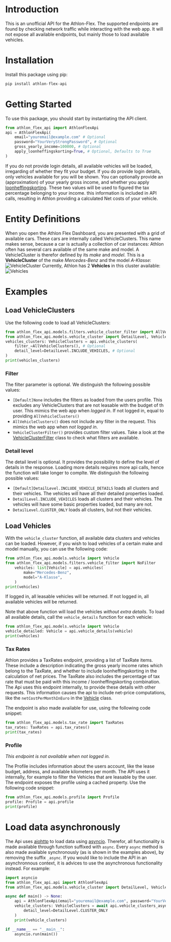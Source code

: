 # Introduction

This is an unofficial API for the Athlon-Flex. The supported endpoints are found by checking network traffic while interacting with the web app. It will not expose all available endpoints, but mainly those to load available vehicles.

# Installation
Install this package using pip:
```python
pip install athlon-flex-api
```

# Getting Started
To use this package, you should start by instantiating the API client. 
```python
from athlon_flex_api import AthlonFlexApi
api = AthlonFlexApi(
    email="youremail@example.com" # Optional
    password="YourVeryStrongPassword", # Optional
    gross_yearly_income=100000, # Optional
    apply_loonheffingskorting=True, # Optional, Defaults to True
)
```
If you do not provide login details, all available vehicles will be loaded, irregarding of whether they fit your budget. If you do provide login details, only vehicles available for you will be shown. You can optionally provide an (approximation) of your yearly gross income, and whether you apply [loonheffingskorting](https://www.belastingdienst.nl/wps/wcm/connect/nl/jongeren/content/hoe-werkt-loonheffingskorting). These two values will be used to figured the tax percentage belonging to your income. this information is included in API calls, resulting in Athlon providing a calculated Net costs of your vehicle.

# Entity Definitions
When you open the Athlon Flex Dashboard, you are presented with a grid of available cars. These cars are internally called VehicleClusters. This name makes sense, because a car is actually a collection of car instances: Athlon often has several cars available of the same make and model. A VehicleCluster is therefor defined by its _make_ and _model_.
This is a **VehicleCluster** of the make _Mercedes-Benz_ and the model _A-Klasse_:
![VehicleCluster](./assets/showroom.png)
Currently, Athlon has 2 **Vehicles** in this cluster available:
![Vehicles](./assets/vehicles.png)

# Examples
## Load VehicleClusters
Use the following code to load all VehicleClusters:
```python
from athlon_flex_api.models.filters.vehicle_cluster_filter import AllVehicleClusters
from athlon_flex_api.models.vehicle_cluster import DetailLevel, VehicleClusters
vehicles_clusters: VehicleClusters = api.vehicle_clusters(
    filter_=AllVehicleClusters(), # Optional
    detail_level=DetailLevel.INCLUDE_VEHICLES, # Optional
)
print(vehicles_clusters)
```
### Filter
The filter parameter is optional. We distinguish the following possible values:
- `[Default]None` includes the filters as loaded from the users profile. This excludes any VehicleClusters that are not leasable with the budget of th user. This mimics the web app when _logged in_. If not logged in, equal to providing `AllVehicleClusters()`
- `AllVehicleClusters()` does not include any filter in the request. This mimics the web app when _not logged in_.
- `VehicleClusterFilter()` provides custom filter values. Take a look at the [VehicleClusterFilter](../src/athlon_flex_api/models/filters/vehicle_cluster_filter.py) class to check what filters are available.

### Detail level
The detail level is optional. It provides the possibility to define the level of details in the response. Loading more details requires more api calls, hence the function will take longer to complte. We distinguish the following possible values:
- `[Default]DetailLevel.INCLUDE_VEHICLE_DETAILS` loads all clusters and their vehicles. The vehicles will have all their detailed properties loaded.
- `DetailLevel.INCLUDE_VEHICLES` loads all clusters and their vehicles. The vehicles will have some basic properties loaded, but many are not.
- `DetailLevel.CLUSTER_ONLY` loads all clusters, but not their vehicles.

## Load Vehicles
With the `vehicle_cluster` function, all available data clusters and vehicles can be loaded. However, if you wish to load vehicles of a certain make and model manually, you can use the following code:
```python
from athlon_flex_api.models.vehicle import Vehicle
from athlon_flex_api.models.filters.vehicle_filter import NoFilter
    vehicles: list[Vehicle] = api.vehicles(
        make="Mercedes-Benz",
        model="A-Klasse",
    )
print(vehicles)
```
If logged in, all leasable vehicles will be returned. If not logged in, all available vehicles will be returned. 

Note that above function will load the vehicles _without extra details_. To load all available details, call the `vehicle_details` function for each vehicle:
```python
from athlon_flex_api.models.vehicle import Vehicle
vehicle_detailed: Vehicle = api.vehicle_details(vehicle)
print(vehicles)
```

### Tax Rates
Athlon provides a TaxRates endpoint, providing a list of TaxRate items. These include a description indicating the gross yearly income rates which belong to the TaxRate, and whether to include loonheffingskorting in the calculation of net prices. The TaxRate also includes the percentage of tax rate that must be paid with this income / loonheffingskorting combination. The Api uses this endpoint internally, to provide these details with other requests. This information causes the api to include net-price computations, like the `netCostPerMonthInEuro` in the [Vehicle](../src/athlon_flex_api/models/vehicle.py) class. 

The endpoint is also made available for use, using the following code snippet:
```python
from athlon_flex_api.models.tax_rate import TaxRates
tax_rates: TaxRates = api.tax_rates()
print(tax_rates)
```
### Profile
_This endpoint is not available when not logged in._

The Profile includes information about the users account, like the lease budget, address, and available kilometers per month. The API uses it internally, for example to filter the Vehicles that are leasable by the user. The endpoint exposes the profile using a cached property. Use the following code snippet:
```python
from athlon_flex_api.models.profile import Profile
profile: Profile = api.profile
print(profile)
```

# Load data asynchronously
The Api uses [aiohttp](https://docs.aiohttp.org/en/stable/index.html) to load data using [asyncio](https://docs.python.org/3/library/asyncio.html). Therefor, all functionality is made available through function suffixed with `async`. Every `async` method is also made available synchronously (as is shown in the examples above), by removing the suffix `_async`. If you would like to include the API in an asynchronnous context, it is advices to use the asynchronous functionality instead. For example:
```python
import asyncio
from athlon_flex_api.api import AthlonFlexApi
from athlon_flex_api.models.vehicle_cluster import DetailLevel, VehicleClusters

async def main() -> None:
    api = AthlonFlexApi(email="youremail@example.com", password="YourVeryStrongPassword")
    vehicle_clusters: VehicleClusters = await api.vehicle_clusters_async(
        detail_level=DetailLevel.CLUSTER_ONLY
    )
    print(vehicle_clusters)

if __name__ == "__main__":
    asyncio.run(main())
```